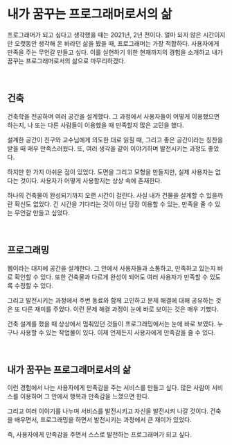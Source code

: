 # 내가 꿈꾸는 프로그래머로서의 삶

프로그래머가 되고 싶다고 생각했을 때는 2021년, 2년 전이다. 얼마 되지 않은 시간이지만 오랫동안 생각해 온 바라던 삶을 봤을 때, 프로그래머는 가장 적합하다. 사용자에게 만족을 주는 무언갈 만들고 싶다. 이를 실현하기 위한 현재까지의 경험을 소개하고 내가 꿈꾸는 프로그래머로서의 삶으로 마무리하겠다.

<br>

## 건축

건축학을 전공하며 여러 공간을 설계했다. 그 과정에서 사용자들이 어떻게 이용했으면 하는지, 나 또는 다른 사람들이 이용했을 때 만족할지 많은 고민을 했다.

설계한 공간이 친구와 교수님에게 의도한 대로 읽힐 때, 그리고 좋은 공간이라는 칭찬을 받을 때 매우 만족스러웠다. 또, 여러 생각을 같이 이야기하며 발전시키는 과정도 좋았다.

하지만 한 가지 아쉬운 점이 있었다. 도면을 그리고 모형을 만들지만, 실제 사용자는 없다는 것이다. 사용자가 어떻게 사용할지는 상상 속에 존재한다.

하나의 건축물이 완성되기까지 오랜 시간이 걸린다. 사실 내가 건물을 설계할 수 있을까란 확신도 없었다. 긴 시간을 기다리는 것이 아닌 당장 이용할 수 있는, 만족을 줄 수 있는 무언갈 만들고 싶었다.

<br>

## 프로그래밍

웹이라는 대지에 공간을 설계한다. 그 안에서 사용자들과 소통하고, 만족하고 있는지 바로 확인할 수 있다. 또한 건축물과 다르게 완성이 되어도 여러 사용자가 만족할 수 있도록 수정할 수 있다.

그리고 발전시키는 과정에서 주변 동료와 함께 고민하고 문제 해결에 대해 공유하는 것은 또 다른 재미를 주었다. 이런 문제 해결 과정이 눈에 바로 보이는 것은 매우 기뻤다.

건축 설계를 했을 때 상상에서 멈춰있던 것들이 프로그래밍에서는 눈에 바로 보였다. 누구나 사용할 수 있는 작업물이 있다. 이제 언제든지 사용자에게 만족감을 줄 수 있다.

<br>

## 내가 꿈꾸는 프로그래머로서의 삶

이런 경험에서 나는 사용자에게 만족감을 주는 서비스를 만들고 싶다. 많은 사람이 서비스를 이용하며 그 안에서 행복과 만족감을 느꼈으면 한다.

그리고 여러 이야기를 나누며 서비스를 발전시키고 자신을 발전시켜 나갈 것이다. 건축을 배우면서, 프로그래밍을 하면서 발전시키는 과정에서 큰 재미가 있었다.

즉, 사용자에게 만족감을 주면서 스스로 발전하는 프로그래머가 되고 싶다.
